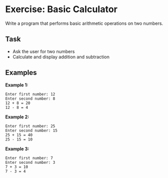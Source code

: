 # Exercise: Basic Calculator

Write a program that performs basic arithmetic operations on two numbers.

## Task
- Ask the user for two numbers
- Calculate and display addition and subtraction

## Examples
**Example 1:**
```
Enter first number: 12
Enter second number: 8
12 + 8 = 20
12 - 8 = 4
```

**Example 2:**
```
Enter first number: 25
Enter second number: 15
25 + 15 = 40
25 - 15 = 10
```

**Example 3:**
```
Enter first number: 7
Enter second number: 3
7 + 3 = 10
7 - 3 = 4
```
